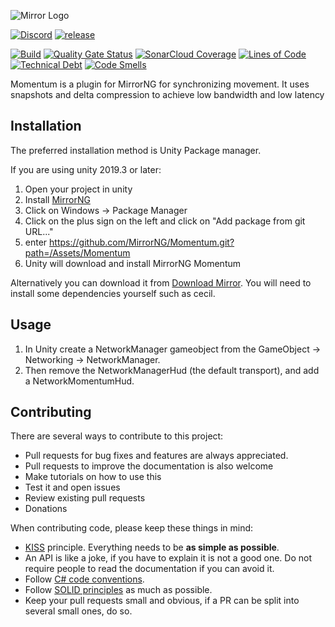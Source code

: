 ![Mirror Logo](https://i.imgur.com/ikP9eYs.png)

[![Discord](https://img.shields.io/discord/343440455738064897.svg)](https://discordapp.com/invite/N9QVxbM)
[![release](https://img.shields.io/github/release/MirrorNG/Momentum.svg)](https://github.com/MirrorNG/Momentum/releases/latest)

[![Build](https://github.com/MirrorNG/Momentum/workflows/CI/badge.svg)](https://github.com/MirrorNG/Momentum/actions?query=workflow%3ACI)
[![Quality Gate Status](https://sonarcloud.io/api/project_badges/measure?project=MirrorNG_Momentum&metric=alert_status)](https://sonarcloud.io/dashboard?id=MirrorNG_Momentum)
[![SonarCloud Coverage](https://sonarcloud.io/api/project_badges/measure?project=MirrorNG_Momentum&metric=coverage)](https://sonarcloud.io/component_measures?id=MirrorNG_Momentum&metric=coverage)
[![Lines of Code](https://sonarcloud.io/api/project_badges/measure?project=MirrorNG_Momentum&metric=ncloc)](https://sonarcloud.io/dashboard?id=MirrorNG_Momentum)
[![Technical Debt](https://sonarcloud.io/api/project_badges/measure?project=MirrorNG_Momentum&metric=sqale_index)](https://sonarcloud.io/dashboard?id=MirrorNG_Momentum)
[![Code Smells](https://sonarcloud.io/api/project_badges/measure?project=MirrorNG_Momentum&metric=code_smells)](https://sonarcloud.io/dashboard?id=MirrorNG_Momentum)


Momentum is a plugin for MirrorNG for synchronizing movement. 
It uses snapshots and delta compression to achieve low bandwidth and low latency

## Installation
The preferred installation method is Unity Package manager.

If you are using unity 2019.3 or later: 

1) Open your project in unity
2) Install [MirrorNG](https://github.com/MirrorNG/MirrorNG)
3) Click on Windows -> Package Manager
4) Click on the plus sign on the left and click on "Add package from git URL..."
5) enter https://github.com/MirrorNG/Momentum.git?path=/Assets/Momentum
6) Unity will download and install MirrorNG Momentum

Alternatively you can download it from [Download Mirror](https://github.com/MirrorNG/Momentum/releases).  You will need to install some dependencies yourself such as cecil.

## Usage

1) In Unity create a NetworkManager gameobject from the GameObject -> Networking -> NetworkManager.
2) Then remove the NetworkManagerHud (the default transport), and add a NetworkMomentumHud.

## Contributing

There are several ways to contribute to this project:

* Pull requests for bug fixes and features are always appreciated.
* Pull requests to improve the documentation is also welcome
* Make tutorials on how to use this
* Test it and open issues
* Review existing pull requests
* Donations

When contributing code, please keep these things in mind:

* [KISS](https://en.wikipedia.org/wiki/KISS_principle) principle. Everything needs to be **as simple as possible**. 
* An API is like a joke,  if you have to explain it is not a good one.  Do not require people to read the documentation if you can avoid it.
* Follow [C# code conventions](https://docs.microsoft.com/en-us/dotnet/csharp/programming-guide/inside-a-program/coding-conventions).
* Follow [SOLID principles](https://en.wikipedia.org/wiki/SOLID) as much as possible. 
* Keep your pull requests small and obvious,  if a PR can be split into several small ones, do so.

